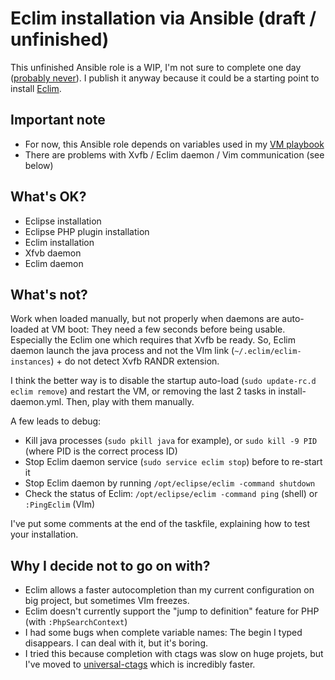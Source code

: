 # Eclim installation via Ansible (draft / unfinished)

This unfinished Ansible role is a WIP, I'm not sure to complete one day ([probably never](https://github.com/webastien/eclim-ansible/blob/master/README.md#why-i-decide-not-to-go-on-with)). I publish it anyway because it could be a starting point to install [Eclim](http://eclim.org).

## Important note

* For now, this Ansible role depends on variables used in my [VM playbook](https://github.com/webastien/dev-vm)
* There are problems with Xvfb / Eclim daemon / Vim communication (see below)

## What's OK?
* Eclipse installation
* Eclipse PHP plugin installation
* Eclim installation
* Xfvb daemon
* Eclim daemon

## What's not?
Work when loaded manually, but not properly when daemons are auto-loaded at VM boot: They need a few seconds before being usable. Especially the Eclim one which requires that Xvfb be ready. So, Eclim daemon launch the java process and not the VIm link (`~/.eclim/eclim-instances`) + do not detect Xvfb RANDR extension.

I think the better way is to disable the startup auto-load (`sudo update-rc.d eclim remove`) and restart the VM, or removing the last 2 tasks in install-daemon.yml. Then, play with them manually.

A few leads to debug:
* Kill java processes (`sudo pkill java` for example), or `sudo kill -9 PID` (where PID is the correct process ID)
* Stop Eclim daemon service (`sudo service eclim stop`) before to re-start it
* Stop Eclim daemon by running `/opt/eclipse/eclim -command shutdown`
* Check the status of Eclim: `/opt/eclipse/eclim -command ping` (shell) or `:PingEclim` (VIm)

I've put some comments at the end of the taskfile, explaining how to test your installation.

## Why I decide not to go on with?

* Eclim allows a faster autocompletion than my current configuration on big project, but sometimes VIm freezes.
* Eclim doesn't currently support the "jump to definition" feature for PHP (with `:PhpSearchContext`)
* I had some bugs when complete variable names: The begin I typed disappears. I can deal with it, but it's boring.
* I tried this because completion with ctags was slow on huge projets, but I've moved to [universal-ctags](http://ctags.io) which is incredibly faster.
